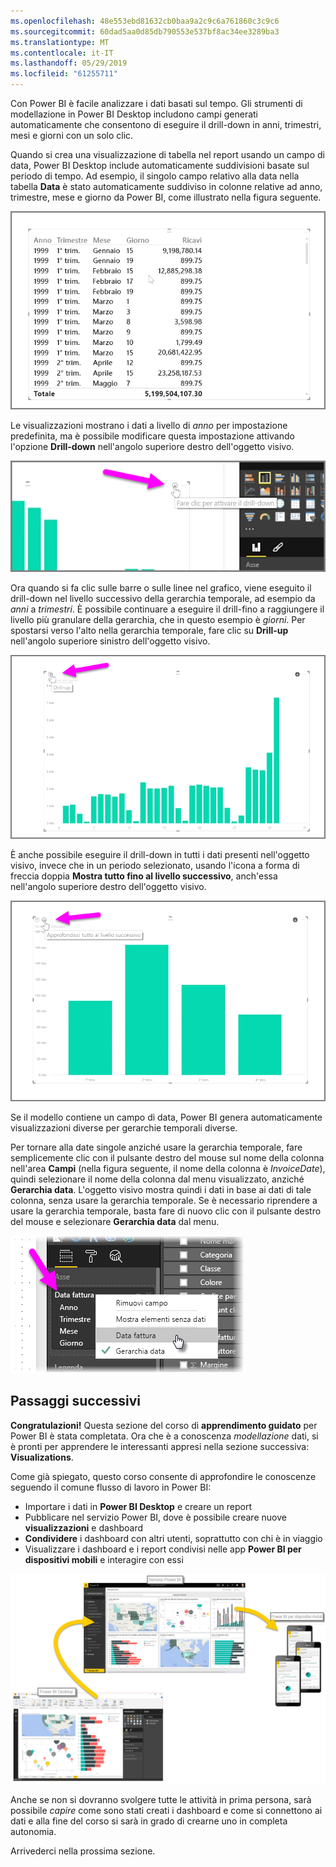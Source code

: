 ```yaml
---
ms.openlocfilehash: 48e553ebd81632cb0baa9a2c9c6a761860c3c9c6
ms.sourcegitcommit: 60dad5aa0d85db790553e537bf8ac34ee3289ba3
ms.translationtype: MT
ms.contentlocale: it-IT
ms.lasthandoff: 05/29/2019
ms.locfileid: "61255711"
---
```

Con Power BI è facile analizzare i dati basati sul tempo. Gli strumenti di modellazione in Power BI Desktop includono campi generati automaticamente che consentono di eseguire il drill-down in anni, trimestri, mesi e giorni con un solo clic.  

Quando si crea una visualizzazione di tabella nel report usando un campo di data, Power BI Desktop include automaticamente suddivisioni basate sul periodo di tempo. Ad esempio, il singolo campo relativo alla data nella tabella **Data** è stato automaticamente suddiviso in colonne relative ad anno, trimestre, mese e giorno da Power BI, come illustrato nella figura seguente.

![](media/2-6a-explore-time-based-data/2-6a_1.png)

Le visualizzazioni mostrano i dati a livello di *anno* per impostazione predefinita, ma è possibile modificare questa impostazione attivando l'opzione **Drill-down** nell'angolo superiore destro dell'oggetto visivo.

![](media/2-6a-explore-time-based-data/2-6a_2.png)

Ora quando si fa clic sulle barre o sulle linee nel grafico, viene eseguito il drill-down nel livello successivo della gerarchia temporale, ad esempio da *anni* a *trimestri*. È possibile continuare a eseguire il drill-fino a raggiungere il livello più granulare della gerarchia, che in questo esempio è *giorni*. Per spostarsi verso l'alto nella gerarchia temporale, fare clic su **Drill-up** nell'angolo superiore sinistro dell'oggetto visivo.

![](media/2-6a-explore-time-based-data/2-6a_3.png)

È anche possibile eseguire il drill-down in tutti i dati presenti nell'oggetto visivo, invece che in un periodo selezionato, usando l'icona a forma di freccia doppia **Mostra tutto fino al livello successivo**, anch'essa nell'angolo superiore destro dell'oggetto visivo.

![](media/2-6a-explore-time-based-data/2-6a_4.png)

Se il modello contiene un campo di data, Power BI genera automaticamente visualizzazioni diverse per gerarchie temporali diverse.

Per tornare alla date singole anziché usare la gerarchia temporale, fare semplicemente clic con il pulsante destro del mouse sul nome della colonna nell'area **Campi** (nella figura seguente, il nome della colonna è *InvoiceDate*), quindi selezionare il nome della colonna dal menu visualizzato, anziché **Gerarchia data**. L'oggetto visivo mostra quindi i dati in base ai dati di tale colonna, senza usare la gerarchia temporale. Se è necessario riprendere a usare la gerarchia temporale, basta fare di nuovo clic con il pulsante destro del mouse e selezionare **Gerarchia data** dal menu.

![](media/2-6a-explore-time-based-data/2-6a_5.png)

## <a name="next-steps"></a>Passaggi successivi
**Congratulazioni!** Questa sezione del corso di **apprendimento guidato** per Power BI è stata completata. Ora che è a conoscenza *modellazione* dati, si è pronti per apprendere le interessanti appresi nella sezione successiva: **Visualizations**.

Come già spiegato, questo corso consente di approfondire le conoscenze seguendo il comune flusso di lavoro in Power BI:

* Importare i dati in **Power BI Desktop** e creare un report
* Pubblicare nel servizio Power BI, dove è possibile creare nuove **visualizzazioni** e dashboard
* **Condividere** i dashboard con altri utenti, soprattutto con chi è in viaggio
* Visualizzare i dashboard e i report condivisi nelle app **Power BI per dispositivi mobili** e interagire con essi

![](media/2-6a-explore-time-based-data/c0a1_1.png)

Anche se non si dovranno svolgere tutte le attività in prima persona, sarà possibile *capire* come sono stati creati i dashboard e come si connettono ai dati e alla fine del corso si sarà in grado di crearne uno in completa autonomia.

Arrivederci nella prossima sezione.

